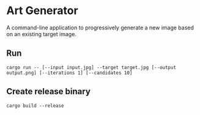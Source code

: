# Art Generator

A command-line application to progressively generate a new image based on an existing target image.

## Run

```shell
cargo run -- [--input input.jpg] --target target.jpg [--output output.png] [--iterations 1] [--candidates 10]
```

## Create release binary

```shell
cargo build --release
```
